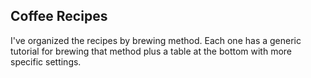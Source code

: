## Coffee Recipes ##

I've organized the recipes by brewing method. Each one has a generic tutorial
for brewing that method plus a table at the bottom with more specific settings.
